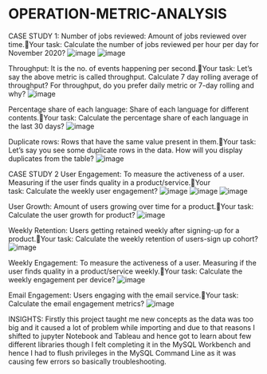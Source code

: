 # OPERATION-METRIC-ANALYSIS
CASE STUDY 1:
Number of jobs reviewed: Amount of jobs reviewed over time.Your task: Calculate the number of jobs reviewed per hour per day for November 2020?
![image](https://user-images.githubusercontent.com/89644474/230062527-a70aa67e-f131-467a-afbb-f7f309dae72f.png)
![image](https://user-images.githubusercontent.com/89644474/230062590-a7d63499-1c91-4401-9eaa-3568ee45ff9b.png)

Throughput: It is the no. of events happening per second.Your task: Let’s say the above metric is called throughput. Calculate 7 day rolling average of throughput? For throughput, do you prefer daily metric or 7-day rolling and why?
![image](https://user-images.githubusercontent.com/89644474/230062671-956bf43b-2463-4c5c-8cc3-29192a54d30d.png)

Percentage share of each language: Share of each language for different contents.Your task: Calculate the percentage share of each language in the last 30 days?
![image](https://user-images.githubusercontent.com/89644474/230062692-de9b226a-92d1-4957-841e-68fb8c3e7a24.png)

Duplicate rows: Rows that have the same value present in them.Your task: Let’s say you see some duplicate rows in the data. How will you display duplicates from the table?
![image](https://user-images.githubusercontent.com/89644474/230062710-4c157dc1-a43c-4686-97eb-068d03fc743c.png)

CASE STUDY 2
User Engagement: To measure the activeness of a user. Measuring if the user finds quality in a product/service.Your task: Calculate the weekly user engagement?
![image](https://user-images.githubusercontent.com/89644474/230062958-d548990f-a3df-47ce-9322-674ab24c8eda.png)
![image](https://user-images.githubusercontent.com/89644474/230062979-81fb1159-c6c0-4d6e-9a30-88cdf3e7a3f1.png)
![image](https://user-images.githubusercontent.com/89644474/230062997-f5f81fec-d57f-4093-a2df-0efea4fd0e7b.png)

User Growth: Amount of users growing over time for a product.Your task: Calculate the user growth for product?
![image](https://user-images.githubusercontent.com/89644474/230063026-09045858-99dd-4dff-a3f5-478ea802d8c8.png)

Weekly Retention: Users getting retained weekly after signing-up for a product.Your task: Calculate the weekly retention of users-sign up cohort?
![image](https://user-images.githubusercontent.com/89644474/230063052-2565ef24-7ee9-4c3e-928d-fd388ecfdf09.png)

Weekly Engagement: To measure the activeness of a user. Measuring if the user finds quality in a product/service weekly.Your task: Calculate the weekly engagement per device?
![image](https://user-images.githubusercontent.com/89644474/230063078-40fb56bf-dc11-4f1e-8747-cf5c372c3914.png)

Email Engagement: Users engaging with the email service.Your task: Calculate the email engagement metrics?
![image](https://user-images.githubusercontent.com/89644474/230063111-354e92cf-1b26-449d-863e-a357dcf472eb.png)

INSIGHTS:
Firstly this project taught me new concepts as the data was too big and it caused a lot of problem while importing and due to that reasons I shifted to jupyter Notebook and Tableau and hence got to learn about few different libraries though I felt completing it in the MySQL Workbench and hence I had to flush privileges in the MySQL Command Line as it was causing few errors so basically troubleshooting.
